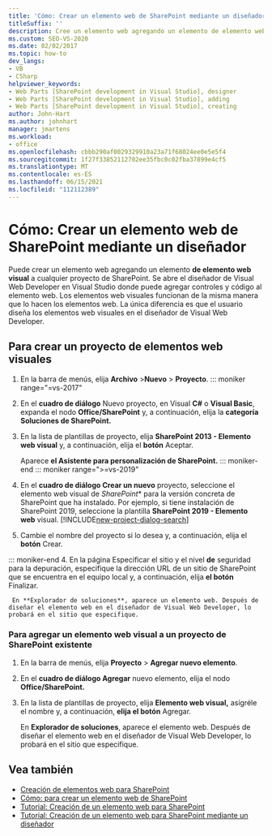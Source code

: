 ```yaml
---
title: 'Cómo: Crear un elemento web de SharePoint mediante un diseñador | Microsoft Docs'
titleSuffix: ''
description: Cree un elemento web agregando un elemento de elemento web visual a un proyecto de SharePoint, lo que abre el diseñador de Visual Web Developer en Visual Studio.
ms.custom: SEO-VS-2020
ms.date: 02/02/2017
ms.topic: how-to
dev_langs:
- VB
- CSharp
helpviewer_keywords:
- Web Parts [SharePoint development in Visual Studio], designer
- Web Parts [SharePoint development in Visual Studio], adding
- Web Parts [SharePoint development in Visual Studio], creating
author: John-Hart
ms.author: johnhart
manager: jmartens
ms.workload:
- office
ms.openlocfilehash: cbbb290af0029329910a23a71f68024ee0e5e5f4
ms.sourcegitcommit: 1f27f33852112702ee35fbc0c02fba37899e4cf5
ms.translationtype: MT
ms.contentlocale: es-ES
ms.lasthandoff: 06/15/2021
ms.locfileid: "112112389"
---
```

# <a name="how-to-create-a-sharepoint-web-part-by-using-a-designer"></a>Cómo: Crear un elemento web de SharePoint mediante un diseñador

  Puede crear un elemento web agregando un elemento **de elemento web visual** a cualquier proyecto de SharePoint. Se abre el diseñador de Visual Web Developer en Visual Studio donde puede agregar controles y código al elemento web. Los elementos web visuales funcionan de la misma manera que lo hacen los elementos web. La única diferencia es que el usuario diseña los elementos web visuales en el diseñador de Visual Web Developer.

## <a name="to-create-a-project-for-visual-web-parts"></a>Para crear un proyecto de elementos web visuales

1. En la barra de menús, elija **Archivo** >**Nuevo** > **Proyecto**.
::: moniker range="=vs-2017"

2. En el **cuadro de diálogo** Nuevo proyecto, en Visual **C#** o **Visual Basic**, expanda el nodo **Office/SharePoint** y, a continuación, elija la **categoría Soluciones de SharePoint.**

3. En la lista de plantillas de proyecto, elija **SharePoint 2013 - Elemento web visual** y, a continuación, elija el **botón** Aceptar.

     Aparece **el Asistente para personalización de SharePoint.**
::: moniker-end
::: moniker range=">=vs-2019"
2. En el **cuadro de diálogo Crear un nuevo** proyecto, seleccione el elemento web visual de *SharePoint** para la versión concreta de SharePoint que ha instalado. Por ejemplo, si tiene instalación de SharePoint 2019, seleccione la plantilla **SharePoint 2019 - Elemento web** visual.
    [!INCLUDE[new-project-dialog-search](../sharepoint/includes/new-project-dialog-search-md.md)]

3. Cambie el nombre del proyecto si lo desea y, a continuación, elija el **botón** Crear.

::: moniker-end
4. En la página Especificar el sitio y el nivel **de** seguridad para la depuración, especifique la dirección URL de un sitio de SharePoint que se encuentra en el equipo local y, a continuación, elija **el botón** Finalizar.

     En **Explorador de soluciones**, aparece un elemento web. Después de diseñar el elemento web en el diseñador de Visual Web Developer, lo probará en el sitio que especifique.

### <a name="to-add-a-visual-web-part-to-an-existing-sharepoint-project"></a>Para agregar un elemento web visual a un proyecto de SharePoint existente

1. En la barra de menús, elija **Proyecto** >  **Agregar nuevo elemento**.

2. En el **cuadro de diálogo Agregar** nuevo elemento, elija el nodo **Office/SharePoint.**

3. En la lista de plantillas de proyecto, elija **Elemento web visual,** asígréle el nombre y, a continuación, **elija el botón** Agregar.

     En **Explorador de soluciones**, aparece el elemento web. Después de diseñar el elemento web en el diseñador de Visual Web Developer, lo probará en el sitio que especifique.

## <a name="see-also"></a>Vea también

- [Creación de elementos web para SharePoint](../sharepoint/creating-web-parts-for-sharepoint.md)
- [Cómo: para crear un elemento web de SharePoint](../sharepoint/how-to-create-a-sharepoint-web-part.md)
- [Tutorial: Creación de un elemento web para SharePoint](../sharepoint/walkthrough-creating-a-web-part-for-sharepoint.md)
- [Tutorial: Creación de un elemento web para SharePoint mediante un diseñador](../sharepoint/walkthrough-creating-a-web-part-for-sharepoint-by-using-a-designer.md)
